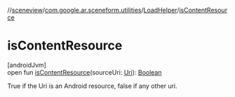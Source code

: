 //[sceneview](../../../index.md)/[com.google.ar.sceneform.utilities](../index.md)/[LoadHelper](index.md)/[isContentResource](is-content-resource.md)

# isContentResource

[androidJvm]\
open fun [isContentResource](is-content-resource.md)(sourceUri: [Uri](https://developer.android.com/reference/kotlin/android/net/Uri.html)): [Boolean](https://developer.android.com/reference/kotlin/java/lang/Boolean.html)

True if the Uri is an Android resource, false if any other uri.
